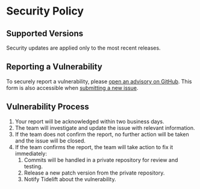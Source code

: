 # Security Policy

## Supported Versions

Security updates are applied only to the most recent releases.

## Reporting a Vulnerability

To securely report a vulnerability, please [open an advisory on GitHub][advisory]. This form is also accessible when [submitting a new issue][issue].

## Vulnerability Process

1. Your report will be acknowledged within two business days.
2. The team will investigate and update the issue with relevant information.
3. If the team does not confirm the report, no further action will be taken and the issue will be closed.
4. If the team confirms the report, the team will take action to fix it immediately:
    1. Commits will be handled in a private repository for review and testing.
    2. Release a new patch version from the private repository.
    3. Notify Tidelift about the vulnerability.

[advisory]: https://github.com/humanwhocodes/gitignore-to-minimatch/security/advisories/new
[issue]: https://github.com/humanwhocodes/gitignore-to-minimatch/issues/new/choose
